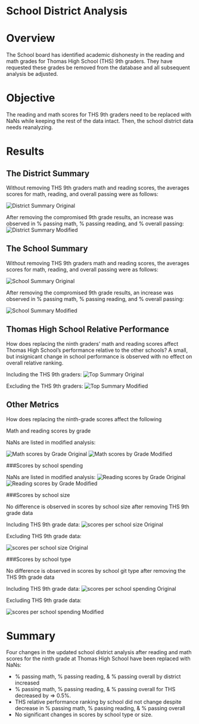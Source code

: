 # School District Analysis

# Overview
The School board has identified academic dishonesty in the reading and math grades for Thomas High School (THS) 9th graders.  They have requested these grades be removed from the database and all subsequent analysis be adjusted.

# Objective
The reading and math scores for THS 9th graders need to be replaced with NaNs while keeping the rest of the data intact. Then, the school district data needs reanalyzing.

# Results

## The District Summary 

Without removing THS 9th graders math and reading scores, the averages scores for math, reading, and overall passing were as follows:

![District Summary Original](Resources/district_summary_original.jpg)

After removing the compromised 9th grade results, an increase was observed in % passing math, % passing reading, and % overall passing:
![District Summary Modified](Resources/district_summary_modified.jpg)





## The School Summary
Without removing THS 9th graders math and reading scores, the averages scores for math, reading, and overall passing were as follows:

![School Summary Original](Resources/school_summary_original.jpg)

After removing the compromised 9th grade results, an increase was observed in % passing math, % passing reading, and % overall passing:

![School Summary Modified](Resources/school_summary_modified.jpg)


## Thomas High School Relative Performance
How does replacing the ninth graders’ math and reading scores affect Thomas High School’s performance relative to the other schools?  A small, but insignicant change in school performance is observed with no effect on overall relative ranking.

Including the  THS 9th graders:
![Top Summary Original](Resources/top_schools_original.jpg)
 
Excluding the THS 9th graders:
![Top Summary Modified](Resources/top_schools_modified.jpg)



## Other Metrics

How does replacing the ninth-grade scores affect the following

Math and reading scores by grade

NaNs are listed in modified analysis:

![Math scores by Grade Original](Resources/math_scores_by_grade_original.jpg) ![Math scores by Grade Modified](Resources/math_scores_by_grade_modified.jpg)
    
###Scores by school spending

NaNs are listed in modified analysis:
![Reading scores by Grade Original](Resources/reading_scores_by_grade_original.jpg) ![Reading scores by Grade Modified](Resources/reading_scores_by_grade_modified.jpg)
    
###Scores by school size

No difference is observed in scores by school size after removing THS 9th grade data

Including THS 9th grade data:
![scores per school size Original](Resources/scores_per_school_size_original.jpg)

Excluding THS 9th grade data:

![scores per school size Original](Resources/scores_per_school_size_original.jpg)

    
###Scores by school type 

No difference is observed in scores by school git type after removing the THS 9th grade data

Including THS 9th grade data:
![scores per school spending Original](Resources/scores_per_school_spending_original.jpg) 

Excluding THS 9th grade data:
    
![scores per school spending Modified](Resources/scores_per_school_spending_modified.jpg)



# Summary
Four changes in the updated school district analysis after reading and math scores for the ninth grade at Thomas High School have been replaced with NaNs:

- % passing math, % passing reading, & % passing overall by district increased
- % passing math, % passing reading, & % passing overall for THS decreased by => 0.5%.
- THS relative performance ranking by school did not change despite decrease in % passing math, % passing reading, & % passing overall
- No significant changes in scores by school type or size. 
